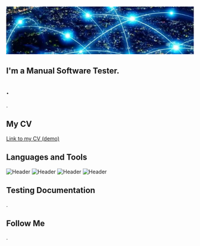 [![Header](https://github.com/Rasshua/Rasshua/blob/main/assets/Background_2.png)](https://146.19.170.70:943/admin)
## I'm a Manual Software Tester. 

## . 
.
## My CV
[Link to my CV (demo)](https://drive.google.com/file/d/1qUQYaF-yYruB6LZMkfm8glv0G-zv4cbV/view?usp=sharing/)

## Languages and Tools
![Header](https://img.shields.io/badge/Postman-101010?style=for-the-badge&logo=Postman&logoColor=f76935)
![Header](https://img.shields.io/badge/GitHub-101010?style=for-the-badge&logo=GitHub&logoColor=8cc4d7)
![Header](https://img.shields.io/badge/DevTools-101010?style=for-the-badge&logo=googlechrome&logoColor=2674f2)
![Header](https://img.shields.io/badge/SoapUI-101010?style=for-the-badge&logo=SoapUI&logoColor=2674f2)
## Testing Documentation
.

## Follow Me
.
